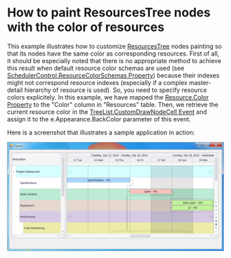 # How to paint ResourcesTree nodes with the color of resources


<p>This example illustrates how to customize <a href="http://documentation.devexpress.com/#WindowsForms/clsDevExpressXtraSchedulerUIResourcesTreetopic"><u>ResourcesTree</u></a> nodes painting so that its nodes have the same color as corresponding resources. First of all, it should be especially noted that there is no appropriate method to achieve this result when default resource color schemas are used (see <a href="http://documentation.devexpress.com/#WindowsForms/DevExpressXtraSchedulerSchedulerControl_ResourceColorSchemastopic"><u>SchedulerControl.ResourceColorSchemas Property</u></a>) because their indexes might not correspond resource indexes (especially if a complex master-detail hierarchy of resource is used). So, you need to specify resource colors explicitely. In this example, we have mapped the <a href="http://documentation.devexpress.com/#CoreLibraries/DevExpressXtraSchedulerResource_Colortopic"><u>Resource.Color Property</u></a> to the "Color" column in "Resources" table. Then, we retrieve the current resource color in the <a href="http://documentation.devexpress.com/#WindowsForms/DevExpressXtraTreeListTreeList_CustomDrawNodeCelltopic"><u>TreeList.CustomDrawNodeCell Event</u></a> and assign it to the e.Appearance.BackColor parameter of this event.</p><p>Here is a screenshot that illustrates a sample application in action:</p><p><img src="https://raw.githubusercontent.com/DevExpress-Examples/how-to-paint-resourcestree-nodes-with-the-color-of-resources-e4185/15.2.4+/media/488b6b84-513c-42de-b07e-ad535aee45f0.png"></p>

<br/>


